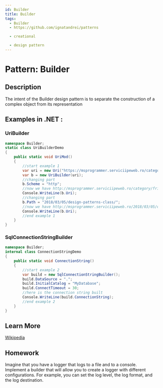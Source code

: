 ```yaml
---
id: Builder
title: Builder
tags:
  - Builder
  - https://github.com/ignatandrei/patterns

  - creational

  - design pattern
---
```


# Pattern:  Builder

## Description

The intent of the Builder design pattern is to separate the construction of a complex object from its representation

## Examples in .NET : 


###  UriBuilder 

```csharp
namespace Builder;
static class UriBuilderDemo
{
    public static void UriMod()
    {
        //start example 1
        var uri = new Uri("https://msprogrammer.serviciipeweb.ro/category/friday-links/");
        var b = new UriBuilder(uri);
        //changing part
        b.Scheme = "http";
        //now we have http://msprogrammer.serviciipeweb.ro/category/friday-links/
        Console.WriteLine(b.Uri);
        //changing part
        b.Path = "2018/03/05/design-patterns-class/";
        //now we have http://msprogrammer.serviciipeweb.ro/2018/03/05/design-patterns-class/
        Console.WriteLine(b.Uri);
        //end example 1
    }
}


```


###  SqlConnectionStringBuilder 

```csharp
namespace Builder;
internal class ConnectionStringDemo
{
    public static void ConnectionString()
    {
        //start example 2
        var build = new SqlConnectionStringBuilder();
        build.DataSource = ".";
        build.InitialCatalog = "MyDatabase";
        build.ConnectTimeout = 30;
        //here is the connection string built
        Console.WriteLine(build.ConnectionString);
        //end example 2
    }
}


```


## Learn More

[Wikipedia](https://en.wikipedia.org/wiki/Builder_pattern)

## Homework

Imagine that you have a logger that logs to a file and to a console. Implement a builder that will allow you to create a logger with different configurations. For example, you can set the log level, the log format, and the log destination.


